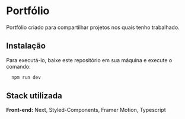 # Portfólio

Portfólio criado para compartilhar projetos nos quais tenho trabalhado.

## Instalação

Para executá-lo, baixe este repositório em sua máquina e execute o comando:

```bash
  npm run dev
```

## Stack utilizada

**Front-end:** Next, Styled-Components, Framer Motion, Typescript
